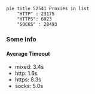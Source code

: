 
```mermaid
pie title 52541 Proxies in list
    "HTTP" : 23175
    "HTTPS": 6923
    "SOCKS" : 28493
```

### Some Info
#### Average Timeout

- mixed: 3.4s
- http: 1.6s
- https: 8.3s
- socks: 5.0s